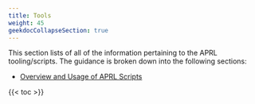 ```yaml
---
title: Tools
weight: 45
geekdocCollapseSection: true
---
```


This section lists of all of the information pertaining to the APRL tooling/scripts. The guidance is broken down into the following sections:

- [Overview and Usage of APRL Scripts](/Azure-Proactive-Resiliency-Library-v2/docs/content/tools/script-overviews)

{{< toc >}}


